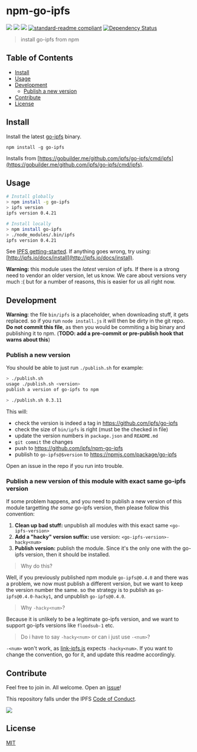 # npm-go-ipfs

[![](https://img.shields.io/badge/made%20by-Protocol%20Labs-blue.svg?style=flat-square)](http://ipn.io)
[![](https://img.shields.io/badge/project-IPFS-blue.svg?style=flat-square)](http://ipfs.io/)
[![](https://img.shields.io/badge/freenode-%23ipfs-blue.svg?style=flat-square)](http://webchat.freenode.net/?channels=%23ipfs)
[![standard-readme compliant](https://img.shields.io/badge/standard--readme-OK-green.svg?style=flat-square)](https://github.com/RichardLitt/standard-readme)
[![Dependency Status](https://david-dm.org/ipfs/npm-go-ipfs.svg?style=flat-square)](https://david-dm.org/ipfs/npm-go-ipfs)

> install go-ipfs from npm

## Table of Contents

- [Install](#install)
- [Usage](#usage)
- [Development](#development)
  - [Publish a new version](#publish-a-new-version)
- [Contribute](#contribute)
- [License](#license)

## Install

Install the latest [go-ipfs](https://github.com/ipfs/go-ipfs/) binary.

```
npm install -g go-ipfs
```

Installs from [https://gobuilder.me/github.com/ipfs/go-ipfs/cmd/ipfs](https://gobuilder.me/github.com/ipfs/go-ipfs/cmd/ipfs).

## Usage

```sh
# Install globally
> npm install -g go-ipfs
> ipfs version
ipfs version 0.4.21

# Install locally
> npm install go-ipfs
> ./node_modules/.bin/ipfs
ipfs version 0.4.21
```

See [IPFS getting-started](http://ipfs.io/docs/getting-started). If anything goes wrong, try using: [http://ipfs.io/docs/install](http://ipfs.io/docs/install).

**Warning:** this module uses the _latest_ version of ipfs. If there is a strong need to vendor an older version, let us know. We care about versions very much :(  but for a number of reasons, this is easier for us all right now.

## Development

**Warning**: the file `bin/ipfs` is a placeholder, when downloading stuff, it gets replaced. so if you run `node install.js` it will then be dirty in the git repo. **Do not commit this file**, as then you would be commiting a big binary and publishing it to npm. (**TODO: add a pre-commit or pre-publish hook that warns about this**)

### Publish a new version

You should be able to just run `./publish.sh` for example:

```sh
> ./publish.sh
usage ./publish.sh <version>
publish a version of go-ipfs to npm

> ./publish.sh 0.3.11
```

This will:

- check the version is indeed a tag in https://github.com/ipfs/go-ipfs
- check the size of `bin/ipfs` is right (must be the checked in file)
- update the version numbers in `package.json` and `README.md`
- `git commit` the changes
- push to https://github.com/ipfs/npm-go-ipfs
- publish to `go-ipfs@$version` to https://npmjs.com/package/go-ipfs

Open an issue in the repo if you run into trouble.

### Publish a new version of this module with exact same go-ipfs version

If some problem happens, and you need to publish a new version of this module targetting _the same_ go-ipfs version, then please follow this convention:

1. **Clean up bad stuff:** unpublish all modules with this exact same `<go-ipfs-version>`
2. **Add a "hacky" version suffix:** use version: `<go-ipfs-version>-hacky<num>`
3. **Publish version:** publish the module. Since it's the only one with the go-ipfs version, then it should be installed.

> Why do this?

Well, if you previously published npm module `go-ipfs@0.4.0` and there was a problem, we now must publish a different version, but we want to keep the version number the same. so the strategy is to publish as `go-ipfs@0.4.0-hacky1`, and unpublish `go-ipfs@0.4.0`.

> Why `-hacky<num>`?

Because it is unlikely to be a legitimate go-ipfs version, and we want to support go-ipfs versions like `floodsub-1` etc.

> Do i have to say `-hacky<num>` or can i just use `-<num>`?

`-<num>` won't work, as [link-ipfs.js](./link-ipfs.js) expects `-hacky<num>`. If you want to
change the convention, go for it, and update this readme accordingly.

## Contribute

Feel free to join in. All welcome. Open an [issue](https://github.com/ipfs/npm-go-ipfs/issues)!

This repository falls under the IPFS [Code of Conduct](https://github.com/ipfs/community/blob/master/code-of-conduct.md).

[![](https://cdn.rawgit.com/jbenet/contribute-ipfs-gif/master/img/contribute.gif)](https://github.com/ipfs/community/blob/master/contributing.md)

## License

[MIT](LICENSE)
